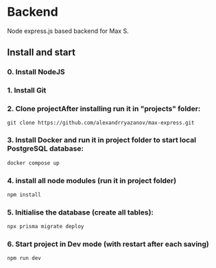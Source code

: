 # Backend

Node express.js based backend for Max S.


## Install and start

### 0. Install NodeJS

### 1. Install Git
### 2. Clone projectAfter installing run it in "projects" folder:

`git clone https://github.com/alexandrryazanov/max-express.git`

### 3. Install Docker and run it in project folder to start local PostgreSQL database:

```sh
docker compose up
```

### 4. install all node modules (run it in project folder)
```sh
npm install
```

### 5. Initialise the database (create all tables):

```sh
npx prisma migrate deploy
```

### 6. Start project in Dev mode (with restart after each saving)
```sh
npm run dev
```
